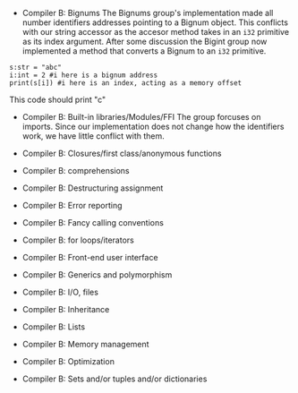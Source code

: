 * Compiler B: Bignums
The Bignums group's implementation made all number identifiers addresses pointing to a Bignum object. This conflicts with our string accessor as the accesor method takes in an `i32` primitive as its index argument. After some discussion the Bigint group now implemented a method that converts a Bignum to an `i32` primitive.
```
s:str = "abc"
i:int = 2 #i here is a bignum address
print(s[i]) #i here is an index, acting as a memory offset
```
This code should print "c"
* Compiler B: Built-in libraries/Modules/FFI
The group forcuses on imports. Since our implementation does not change how the identifiers work, we have little conflict with them. 

* Compiler B: Closures/first class/anonymous functions
* Compiler B: comprehensions
* Compiler B: Destructuring assignment
* Compiler B: Error reporting
* Compiler B: Fancy calling conventions
* Compiler B: for loops/iterators
* Compiler B: Front-end user interface
* Compiler B: Generics and polymorphism
* Compiler B: I/O, files
* Compiler B: Inheritance
* Compiler B: Lists
* Compiler B: Memory management
* Compiler B: Optimization
* Compiler B: Sets and/or tuples and/or dictionaries